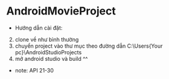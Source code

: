# AndroidMovieProject
- Hướng dẫn cài đặt:
2. clone về như bình thường
3. chuyển project vào thư mục theo đường dẫn C:\Users\{Your pc}\AndroidStudioProjects
4. mở android studio và build ^^
- note: API 21-30
